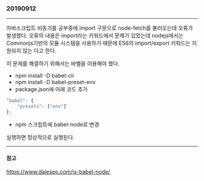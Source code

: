 ### 20190912
---

자바스크립트 비동기를 공부중에 import 구문으로 node-fetch를 불러오는데 오류가 발생했다. 오류의 내용은 import라는 키워드에서 문제가 있었는데 nodejs에서는 Commonjs기반의 모듈 시스템을 사용하기 때문에 ES6의 import/export 키워드는 지원되지 않는 다고 한다.

이 문제를 해결하기 위해서는 바벨을 이용해야 했다.
- npm install -D babel-cli
- npm install -D babel-preset-env
- package.json에 아래 코드 추가
```javascript
"babel": {
    "presets": ["env"]
},
```
- npm 스크립트에 babel-node로 변경

실행하면 정상적으로 실행된다.

---
#### 참고

https://www.daleseo.com/js-babel-node/
